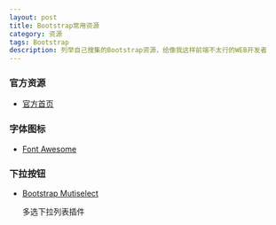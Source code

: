 ```yaml
---
layout: post
title: Bootstrap常用资源
category: 资源
tags: Bootstrap
description: 列举自己搜集的Bootstrap资源，给像我这样前端不太行的WEB开发者
---
```


### 官方资源

- [官方首页](http://v3.bootcss.com/)

### 字体图标

- [Font Awesome](http://fortawesome.github.io/Font-Awesome/)

### 下拉按钮

- [Bootstrap Mutiselect](http://davidstutz.github.io/bootstrap-multiselect/)

  多选下拉列表插件


